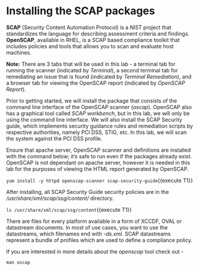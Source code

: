 # Installing the SCAP packages

**SCAP** (Security Content Automation Protocol) is a NIST project that standardizes the language for describing assessment criteria and findings. **OpenSCAP**, available in RHEL, is a SCAP based compliance toolkit that includes policies and tools that allows you to scan and evaluate host machines. 

__Note:__ There are 3 tabs that will be used in this lab - a terminal tab for running the scanner (indicated by *Terminal*), a second terminal tab for remediating an issue that is found (indicated by *Terminal Remediation*), and a browser tab for viewing the OpenSCAP report (indicated by *OpenSCAP Report*).

Prior to getting started, we will install the package that consists of the command line interface of the OpenSCAP scanner (*oscap*). OpenSCAP also has a graphical tool called *SCAP workbench*, but in this lab, we will only be using the command line interface. We will also install the SCAP Security guide, which implements security guidance rules and remediation scripts by respective authorities, namely PCI DSS, STIG, etc. In this lab, we will scan the system against the PCI DSS profile. 

Ensure that apache server, OpenSCAP scanner and definitions are installed with the command below; it’s safe to run even if the packages already exist. OpenSCAP is not dependant on apache server, however it is needed in this lab for the purposes of viewing the HTML report generated by OpenSCAP.

`yum install -y httpd openscap-scanner scap-security-guide`{{execute T1}}

After installing, all SCAP Security Guide security policies are in the */usr/share/xml/scap/ssg/content/* directory. 

`ls /usr/share/xml/scap/ssg/content`{{execute T1}}

There are files for every platform available in a form of XCCDF, OVAL or datastream documents. In most of use cases, you want to use the datastreams, which filenames end with *-ds.xml*. SCAP datastreams represent a bundle of profiles which are used to define a compliance policy.

If you are interested in more details about the *openscap* tool check out -

`man oscap`
